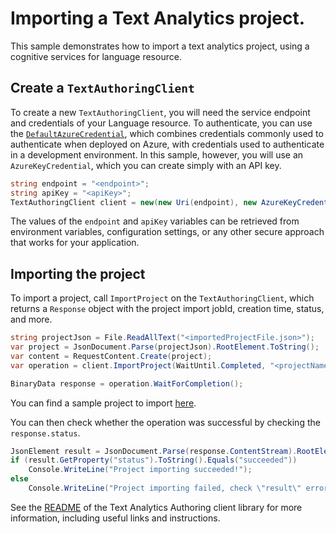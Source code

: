 # Importing a Text Analytics project.
This sample demonstrates how to import a text analytics project, using a cognitive services for language resource.

## Create a `TextAuthoringClient`
To create a new `TextAuthoringClient`, you will need the service endpoint and credentials of your Language resource. To authenticate, you can use the [`DefaultAzureCredential`][DefaultAzureCredential], which combines credentials commonly used to authenticate when deployed on Azure, with credentials used to authenticate in a development environment. In this sample, however, you will use an `AzureKeyCredential`, which you can create simply with an API key.

```C# Snippet:CreateTextAuthoringClient
string endpoint = "<endpoint>";
string apiKey = "<apiKey>";
TextAuthoringClient client = new(new Uri(endpoint), new AzureKeyCredential(apiKey));
```

The values of the `endpoint` and `apiKey` variables can be retrieved from environment variables, configuration settings, or any other secure approach that works for your application.

## Importing the project
To import a project, call `ImportProject` on the `TextAuthoringClient`, which returns a `Response` object with the project import jobId, creation time, status, and more.

```C# Snippet:Import a Project
string projectJson = File.ReadAllText("<importedProjectFile.json>");
var project = JsonDocument.Parse(projectJson).RootElement.ToString();
var content = RequestContent.Create(project);
var operation = client.ImportProject(WaitUntil.Completed, "<projectName>", content);

BinaryData response = operation.WaitForCompletion();
```

You can find a sample project to import [here][ImportProject].

You can then check whether the operation was successful by checking the `response.status`.
```C# Snippet:Print Import Response
JsonElement result = JsonDocument.Parse(response.ContentStream).RootElement;
if (result.GetProperty("status").ToString().Equals("succeeded"))
    Console.WriteLine("Project importing succeeded!");
else
    Console.WriteLine("Project importing failed, check \"result\" error message for more information");
```

See the [README][README] of the Text Analytics Authoring client library for more information, including useful links and instructions.

[DefaultAzureCredential]: https://github.com/Azure/azure-sdk-for-net/blob/main/sdk/identity/Azure.Identity/README.md
[README]: https://github.com/Azure/azure-sdk-for-net/blob/main/sdk/textanalytics/Azure.AI.TextAnalytics.Authoring/README.md
[ImportProject]: https://github.com/Azure/azure-sdk-for-net/blob/main/sdk/textanalytics/Azure.AI.TextAnalytics.Authoring/tests/Samples/sample_project.json